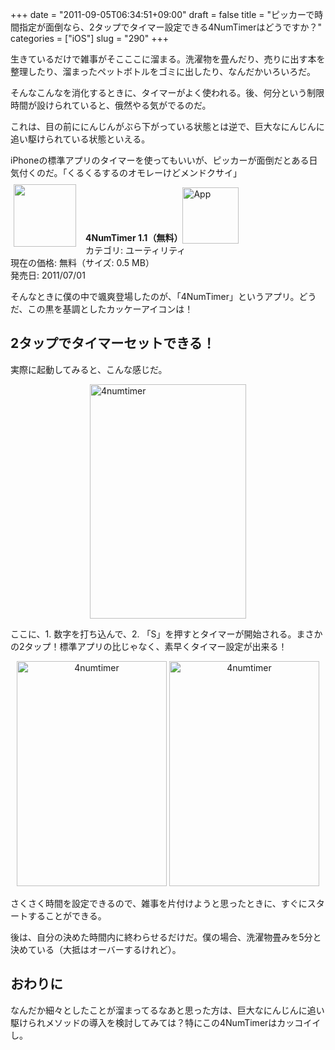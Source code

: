 +++
date = "2011-09-05T06:34:51+09:00"
draft = false
title = "ピッカーで時間指定が面倒なら、2タップでタイマー設定できる4NumTimerはどうですか？"
categories = ["iOS"]
slug = "290"
+++

生きているだけで雑事がそこここに溜まる。洗濯物を畳んだり、売りに出す本を整理したり、溜まったペットボトルをゴミに出したり、なんだかいろいろだ。

そんなこんなを消化するときに、タイマーがよく使われる。後、何分という制限時間が設けられていると、俄然やる気がでるのだ。

これは、目の前ににんじんがぶら下がっている状態とは逆で、巨大なにんじんに追い駆けられている状態といえる。

iPhoneの標準アプリのタイマーを使ってもいいが、ピッカーが面倒だとある日気付くのだ。「くるくるするのオモレーけどメンドクサイ」

<a href="https://itunes.apple.com/jp/app/id440998289?mt=8&uo=4&at=11l3RT" target="_blank" rel="nofollow"><img width="100" class="alignleft" align="left" src="http://a3.mzstatic.com/us/r1000/064/Purple/de/00/9f/mzl.oeidjkde.100x100-75.png" style="margin: -5px 15px 1px 5px;"></a><strong> 4NumTimer 1.1（無料）</strong><a href="https://itunes.apple.com/jp/app/id440998289?mt=8&uo=4&at=11l3RT" target="_blank" rel="nofollow"><img src="/images/2012/12/viewinitunes_jp.png" style="vertical-align:bottom;" width="90" alt="App"></a><br> カテゴリ: ユーティリティ<br> 現在の価格: 無料（サイズ: 0.5 MB）<br> 発売日: 2011/07/01<br style="clear: both;">

そんなときに僕の中で颯爽登場したのが、「4NumTimer」というアプリ。どうだ、この黒を基調としたカッケーアイコンは！

<h2>2タップでタイマーセットできる！</h2>

実際に起動してみると、こんな感じだ。

<img style="display:block; margin-left:auto; margin-right:auto;" src="/images/2011/09/4numtimer.jpg" alt="4numtimer" title="4numtimer.jpg" border="0" width="250" height="375" />

ここに、1. 数字を打ち込んで、2. 「S」を押すとタイマーが開始される。まさかの2タップ！標準アプリの比じゃなく、素早くタイマー設定が出来る！

<div align="center"><img src="/images/2011/09/20111123145230.png" alt="4numtimer" title="20111123145230" width="240" height="360" /> <img src="/images/2011/09/20111123145235.png" alt="4numtimer" title="20111123145235" width="240" height="360" /></div></ br>

さくさく時間を設定できるので、雑事を片付けようと思ったときに、すぐにスタートすることができる。

後は、自分の決めた時間内に終わらせるだけだ。僕の場合、洗濯物畳みを5分と決めている（大抵はオーバーするけれど）。

<h2>おわりに</h2>

なんだか細々としたことが溜まってるなあと思った方は、巨大なにんじんに追い駆けられメソッドの導入を検討してみては？特にこの4NumTimerはカッコイイし。
